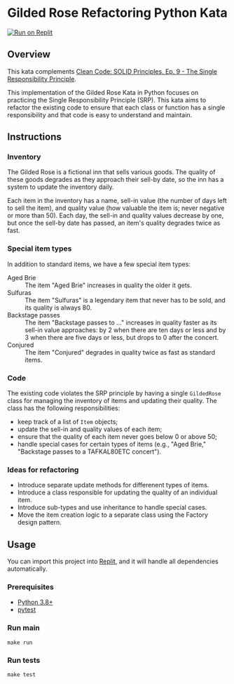 # Gilded Rose Refactoring Python Kata

[![Run on Replit](https://replit.com/badge/github/Coding-Cuddles/gilded-rose-refactoring-python-kata)](https://replit.com/new/github/Coding-Cuddles/gilded-rose-refactoring-python-kata)

## Overview

This kata complements [Clean Code: SOLID Principles, Ep. 9 - The Single Responsibility Principle](https://cleancoders.com/episode/clean-code-episode-9).

This implementation of the Gilded Rose Kata in Python focuses on practicing the
Single Responsibility Principle (SRP). This kata aims to refactor the existing
code to ensure that each class or function has a single responsibility and that
code is easy to understand and maintain.

## Instructions

### Inventory

The Gilded Rose is a fictional inn that sells various goods. The quality of
these goods degrades as they approach their sell-by date, so the inn has a
system to update the inventory daily.

Each item in the inventory has a name, sell-in value (the number of days left
to sell the item), and quality value (how valuable the item is; never negative
or more than 50). Each day, the sell-in and quality values decrease by one, but
once the sell-by date has passed, an item's quality degrades twice as fast.

### Special item types

In addition to standard items, we have a few special item types:

<dl>
  <dt>Aged Brie</dt>
  <dd>The item "Aged Brie" increases in quality the older it gets.</dd>

  <dt>Sulfuras</dt>
  <dd>The item "Sulfuras" is a legendary item that never has to be sold, and
  its quality is always 80.</dd>

  <dt>Backstage passes</dt>
  <dd>The item "Backstage passes to ..." increases in quality faster as its sell-in
  value approaches: by 2 when there are ten days or less and by 3 when there
  are five days or less, but drops to 0 after the concert.</dd>

  <dt>Conjured</dt>
  <dd>The item "Conjured" degrades in quality twice as fast as standard items.</dd>
</dl>

### Code

The existing code violates the SRP principle by having a single `GildedRose`
class for managing the inventory of items and updating their quality. The class
has the following responsibilities:

  * keep track of a list of `Item` objects;
  * update the sell-in and quality values of each item;
  * ensure that the quality of each item never goes below 0 or above 50;
  * handle special cases for certain types of items (e.g., "Aged Brie,"
    "Backstage passes to a TAFKAL80ETC concert").

### Ideas for refactoring

* Introduce separate update methods for differenent types of items.
* Introduce a class responsible for updating the quality of an individual item.
* Introduce sub-types and use inheritance to handle special cases.
* Move the item creation logic to a separate class using the Factory design pattern.

## Usage

You can import this project into [Replit](https://replit.com), and it will
handle all dependencies automatically.

### Prerequisites

* [Python 3.8+](https://www.python.org/)
* [pytest](https://pytest.org)

### Run main

```console
make run
```

### Run tests

```console
make test
```
